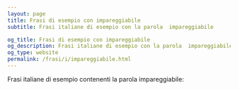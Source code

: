 ```yaml
---
layout: page
title: Frasi di esempio con impareggiabile 
subtitle: Frasi italiane di esempio con la parola  impareggiabile

og_title: Frasi di esempio con impareggiabile 
og_description: Frasi italiane di esempio con la parola  impareggiabile
og_type: website
permalink: /frasi/i/impareggiabile.html
---
```


Frasi italiane di esempio contenenti la parola impareggiabile:


